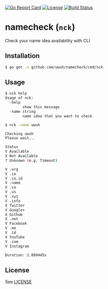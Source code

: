 [![Go Report Card](https://goreportcard.com/badge/github.com/uwuh/namecheck)](https://goreportcard.com/report/github.com/uwuh/namecheck)
[![License](https://img.shields.io/badge/license-MIT-blue.svg)](LICENSE)
[![Build Status](https://travis-ci.org/uwuh/namecheck.svg?branch=master)](https://travis-ci.org/uwuh/namecheck)

# namecheck (`nck`)
Check your name idea availability with CLI

## Installation
```sh
$ go get -u github.com/uwuh/namecheck/cmd/nck
```

## Usage
```sh
$ nck help
Usage of nck:
  -help
        show this message
  -name string
        name idea that you want to check

```
```sh
$ nck -name uwuh

Checking uwuh
Please wait...

Status
V Available
X Not Available
? Unknown (e.g. Timeout)

V .org
V .io
V .co.id
V .name
V .co
V .us
V .xyz
V .info
X Twitter
V Google+
X Github
X .net
V Facebook
V .me
V .id
X YouTube
V .com
V Instagram

Duration: 2.099445s

```

## License
See [LICENSE](LICENSE)